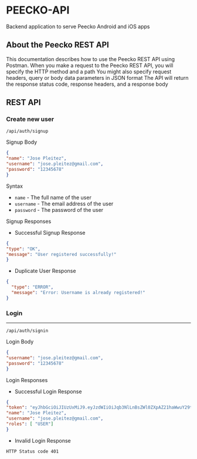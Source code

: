 # PEECKO-API
Backend application to serve Peecko Android and iOS apps

## About the Peecko REST API
This documentation describes how to use the Peecko REST API using Postman.
When you make a request to the Peecko REST API, you will specify the HTTP method and a path
You might also specify request headers, query or body data parameters in JSON format
The API will return the response status code, response headers, and a response body

## REST API

### Create new user

```
/api/auth/signup
```
Signup Body
```json
{
"name": "Jose Pleitez",
"username": "jose.pleitez@gmail.com",
"password": "12345678"
}
```
Syntax
- `name` - The full name of the user
- `username` - The email address of the user
- `password` - The password of the user

Signup Responses
- Successful Signup Response
```json
{
"type": "OK",
"message": "User registered successfully!"
}
```
- Duplicate User Response
```json
{
  "type": "ERROR",
  "message": "Error: Username is already registered!"
}
```

### Login

-----

```
/api/auth/signin
```
Login Body
```json
{
"username": "jose.pleitez@gmail.com",
"password": "12345678"
}
```
Login Responses
- Successful Login Response
```json
{
"token": "eyJhbGciOiJIUzUxMiJ9.eyJzdWIiOiJqb3NlLnBsZWl0ZXpAZ21haWwuY29tIiwiaWF0IjoxNjgxODIyODEyLCJleHAiOjE2ODE5MDkyMTJ9.prusaGXL276v7ZEsrA5oP5mqOenusQ4vnZW-0qDNMJ_L3ZJ2Vhc5nV43NE_X13rkFfhEIP1ShVkgOjWKbY2Flg",
"name": "Jose Pleitez",
"username": "jose.pleitez@gmail.com",
"roles": [ "USER"]
}
```
- Invalid Login Response
```
HTTP Status code 401
```
